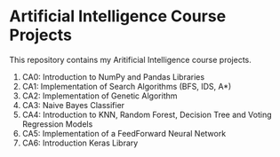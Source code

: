 # Artificial Intelligence Course Projects
This repository contains my Aritificial Intelligence course projects.

1. CA0: Introduction to NumPy and Pandas Libraries
2. CA1: Implementation of Search Algorithms (BFS, IDS, A*)
3. CA2: Implementation of Genetic Algorithm
4. CA3: Naive Bayes Classifier
5. CA4: Introduction to KNN, Random Forest, Decision Tree and Voting Regression Models
6. CA5: Implementation of a FeedForward Neural Network
7. CA6: Introduction Keras Library
